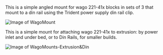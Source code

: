 This is a simple angled mount for wago 221-41x blocks in sets of 3 that mount to a din rail using the Trident power supply din rail clip. 

![Image of WagoMount](https://github.com/LoganFraser/VoronMods/blob/main/WagoMounts/WagoMounts.png)

This is a simple mount for attaching wago 221-41x to extrusion: by power inlet and under bed, or to Din Rails, for smaller builds.

![Image of WagoMounts-Extrusion&Din](https://github.com/LoganFraser/VoronMods/blob/main/WagoMounts/WagoMounts-Extrusion&Din.png)
